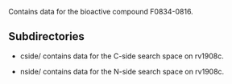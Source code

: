 Contains data for the bioactive compound F0834-0816.

## Subdirectories

- cside/ contains data for the C-side search space on rv1908c.

- nside/ contains data for the N-side search space on rv1908c.

